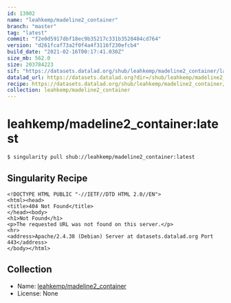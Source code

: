 ```yaml
---
id: 13902
name: "leahkemp/madeline2_container"
branch: "master"
tag: "latest"
commit: "f2e0d5917dbf18ec9b35217c331b3520484cd764"
version: "d261fcaf73a2f0f4a4f3116f230efcb4"
build_date: "2021-02-16T00:17:41.030Z"
size_mb: 562.0
size: 203784223
sif: "https://datasets.datalad.org/shub/leahkemp/madeline2_container/latest/2021-02-16-f2e0d591-d261fcaf/d261fcaf73a2f0f4a4f3116f230efcb4.sif"
datalad_url: https://datasets.datalad.org?dir=/shub/leahkemp/madeline2_container/latest/2021-02-16-f2e0d591-d261fcaf/
recipe: https://datasets.datalad.org/shub/leahkemp/madeline2_container/latest/2021-02-16-f2e0d591-d261fcaf/Singularity
collection: leahkemp/madeline2_container
---
```


# leahkemp/madeline2_container:latest

```bash
$ singularity pull shub://leahkemp/madeline2_container:latest
```

## Singularity Recipe

```singularity
<!DOCTYPE HTML PUBLIC "-//IETF//DTD HTML 2.0//EN">
<html><head>
<title>404 Not Found</title>
</head><body>
<h1>Not Found</h1>
<p>The requested URL was not found on this server.</p>
<hr>
<address>Apache/2.4.38 (Debian) Server at datasets.datalad.org Port 443</address>
</body></html>
```

## Collection

 - Name: [leahkemp/madeline2_container](https://github.com/leahkemp/madeline2_container)
 - License: None

